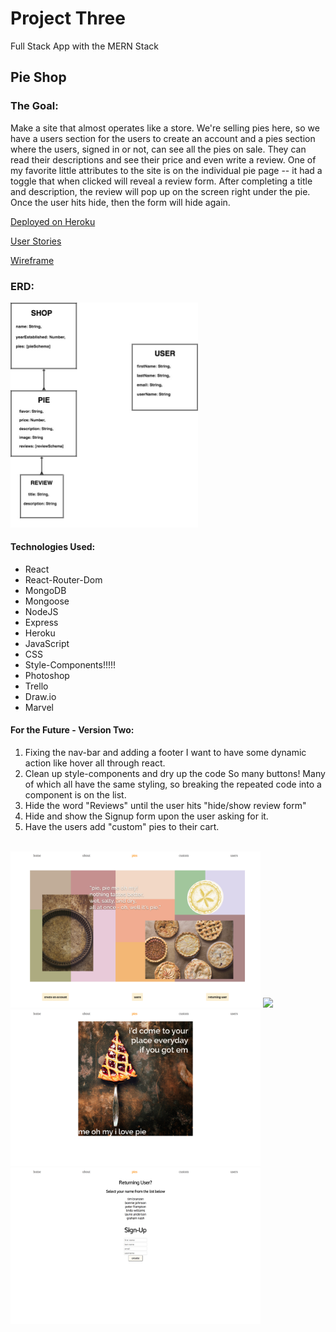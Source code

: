 # Project Three
Full Stack App with the MERN Stack
## Pie Shop

### The Goal: 
Make a site that almost operates like a store. We're selling pies here, so we have a users section for the users to create an account and a pies section where the users, signed in or not, can see all the pies on sale. They can read their descriptions and see their price and even write a review. 
One of my favorite little attributes to the site is on the individual pie page -- it had a toggle that when clicked will reveal a review form. After completing a title and description, the review will pop up on the screen right under the pie. Once the user hits hide, then the form will hide again.   


[Deployed on Heroku](https://secret-forest-34964.herokuapp.com/ "pie shop")

[User Stories](https://trello.com/b/QEZccMgv/project-3 "Trello")


[Wireframe](https://marvelapp.com/10c17afg "Wireframes")

### ERD: 
<img src="/images/project_three_erd_final.jpg" width="300">


#### Technologies Used:
* React
* React-Router-Dom
* MongoDB
* Mongoose
* NodeJS
* Express
* Heroku
* JavaScript
* CSS
* Style-Components!!!!!
* Photoshop
* Trello
* Draw.io
* Marvel


#### For the Future - Version Two:
1. Fixing the nav-bar and adding a footer
I want to have some dynamic action like hover all through react.
2. Clean up style-components and dry up the code
So many buttons! Many of which all have the same styling, so breaking the repeated code into a component is on the list. 
3. Hide the word "Reviews" until the user hits "hide/show review form"
4. Hide and show the Signup form upon the user asking for it. 
5. Have the users add "custom" pies to their cart.


<br />

<img src="/images/homepage.png" width="400">
<img src="/images/ourpies.png" width="400">
<img src="/images/aboutus.png" width="400">
<img src="/images/returning_new_users.png" width="400">


